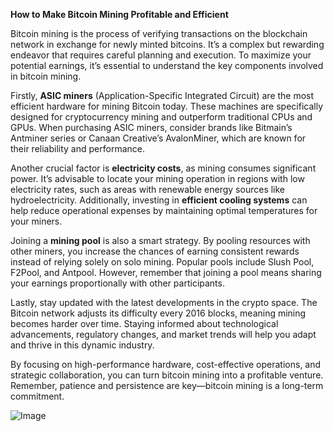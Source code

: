 **How to Make Bitcoin Mining Profitable and Efficient**

Bitcoin mining is the process of verifying transactions on the blockchain network in exchange for newly minted bitcoins. It’s a complex but rewarding endeavor that requires careful planning and execution. To maximize your potential earnings, it’s essential to understand the key components involved in bitcoin mining.

Firstly, **ASIC miners** (Application-Specific Integrated Circuit) are the most efficient hardware for mining Bitcoin today. These machines are specifically designed for cryptocurrency mining and outperform traditional CPUs and GPUs. When purchasing ASIC miners, consider brands like Bitmain’s Antminer series or Canaan Creative’s AvalonMiner, which are known for their reliability and performance.

Another crucial factor is **electricity costs**, as mining consumes significant power. It’s advisable to locate your mining operation in regions with low electricity rates, such as areas with renewable energy sources like hydroelectricity. Additionally, investing in **efficient cooling systems** can help reduce operational expenses by maintaining optimal temperatures for your miners.

Joining a **mining pool** is also a smart strategy. By pooling resources with other miners, you increase the chances of earning consistent rewards instead of relying solely on solo mining. Popular pools include Slush Pool, F2Pool, and Antpool. However, remember that joining a pool means sharing your earnings proportionally with other participants.

Lastly, stay updated with the latest developments in the crypto space. The Bitcoin network adjusts its difficulty every 2016 blocks, meaning mining becomes harder over time. Staying informed about technological advancements, regulatory changes, and market trends will help you adapt and thrive in this dynamic industry.

By focusing on high-performance hardware, cost-effective operations, and strategic collaboration, you can turn bitcoin mining into a profitable venture. Remember, patience and persistence are key—bitcoin mining is a long-term commitment.

![Image](https://github.com/user-attachments/assets/31692037-0104-4703-abd1-696b6a7dd41b)